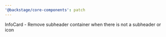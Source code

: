 ```yaml
---
'@backstage/core-components': patch
---
```


InfoCard - Remove subheader container when there is not a subheader or icon
